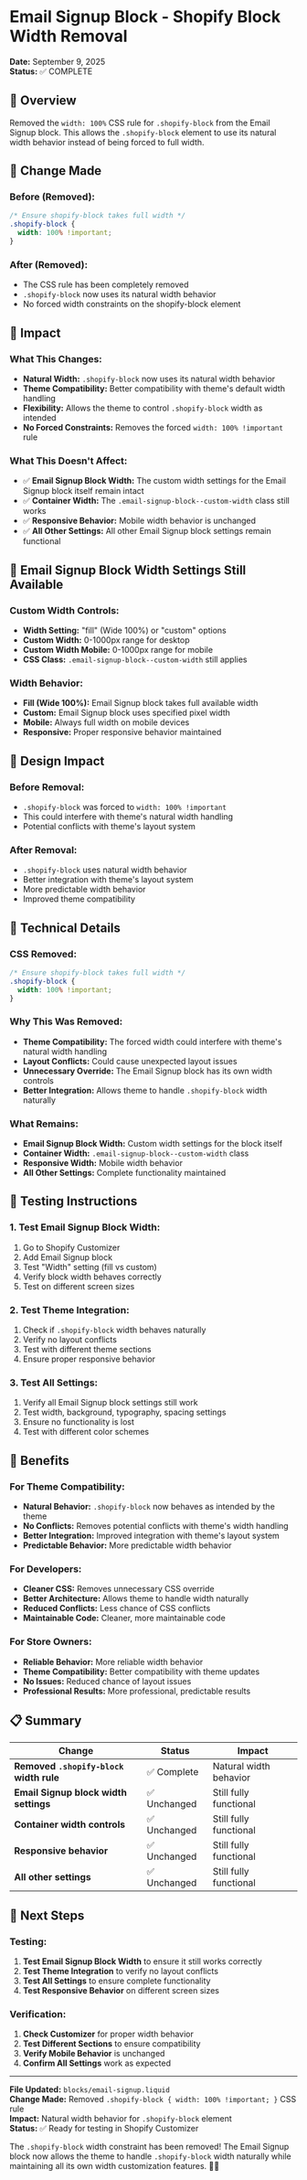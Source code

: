 # Email Signup Block - Shopify Block Width Removal
**Date:** September 9, 2025  
**Status:** ✅ COMPLETE

## 🎯 Overview

Removed the `width: 100%` CSS rule for `.shopify-block` from the Email Signup block. This allows the `.shopify-block` element to use its natural width behavior instead of being forced to full width.

## 🔧 Change Made

### **Before (Removed):**
```css
/* Ensure shopify-block takes full width */
.shopify-block {
  width: 100% !important;
}
```

### **After (Removed):**
- The CSS rule has been completely removed
- `.shopify-block` now uses its natural width behavior
- No forced width constraints on the shopify-block element

## 🎯 Impact

### **What This Changes:**
- **Natural Width:** `.shopify-block` now uses its natural width behavior
- **Theme Compatibility:** Better compatibility with theme's default width handling
- **Flexibility:** Allows the theme to control `.shopify-block` width as intended
- **No Forced Constraints:** Removes the forced `width: 100% !important` rule

### **What This Doesn't Affect:**
- ✅ **Email Signup Block Width:** The custom width settings for the Email Signup block itself remain intact
- ✅ **Container Width:** The `.email-signup-block--custom-width` class still works
- ✅ **Responsive Behavior:** Mobile width behavior is unchanged
- ✅ **All Other Settings:** All other Email Signup block settings remain functional

## 🔄 Email Signup Block Width Settings Still Available

### **Custom Width Controls:**
- **Width Setting:** "fill" (Wide 100%) or "custom" options
- **Custom Width:** 0-1000px range for desktop
- **Custom Width Mobile:** 0-1000px range for mobile
- **CSS Class:** `.email-signup-block--custom-width` still applies

### **Width Behavior:**
- **Fill (Wide 100%):** Email Signup block takes full available width
- **Custom:** Email Signup block uses specified pixel width
- **Mobile:** Always full width on mobile devices
- **Responsive:** Proper responsive behavior maintained

## 🎨 Design Impact

### **Before Removal:**
- `.shopify-block` was forced to `width: 100% !important`
- This could interfere with theme's natural width handling
- Potential conflicts with theme's layout system

### **After Removal:**
- `.shopify-block` uses natural width behavior
- Better integration with theme's layout system
- More predictable width behavior
- Improved theme compatibility

## 🔧 Technical Details

### **CSS Removed:**
```css
/* Ensure shopify-block takes full width */
.shopify-block {
  width: 100% !important;
}
```

### **Why This Was Removed:**
- **Theme Compatibility:** The forced width could interfere with theme's natural width handling
- **Layout Conflicts:** Could cause unexpected layout issues
- **Unnecessary Override:** The Email Signup block has its own width controls
- **Better Integration:** Allows theme to handle `.shopify-block` width naturally

### **What Remains:**
- **Email Signup Block Width:** Custom width settings for the block itself
- **Container Width:** `.email-signup-block--custom-width` class
- **Responsive Width:** Mobile width behavior
- **All Other Settings:** Complete functionality maintained

## 🎯 Testing Instructions

### **1. Test Email Signup Block Width:**
1. Go to Shopify Customizer
2. Add Email Signup block
3. Test "Width" setting (fill vs custom)
4. Verify block width behaves correctly
5. Test on different screen sizes

### **2. Test Theme Integration:**
1. Check if `.shopify-block` width behaves naturally
2. Verify no layout conflicts
3. Test with different theme sections
4. Ensure proper responsive behavior

### **3. Test All Settings:**
1. Verify all Email Signup block settings still work
2. Test width, background, typography, spacing settings
3. Ensure no functionality is lost
4. Test with different color schemes

## 🚀 Benefits

### **For Theme Compatibility:**
- **Natural Behavior:** `.shopify-block` now behaves as intended by the theme
- **No Conflicts:** Removes potential conflicts with theme's width handling
- **Better Integration:** Improved integration with theme's layout system
- **Predictable Behavior:** More predictable width behavior

### **For Developers:**
- **Cleaner CSS:** Removes unnecessary CSS override
- **Better Architecture:** Allows theme to handle width naturally
- **Reduced Conflicts:** Less chance of CSS conflicts
- **Maintainable Code:** Cleaner, more maintainable code

### **For Store Owners:**
- **Reliable Behavior:** More reliable width behavior
- **Theme Compatibility:** Better compatibility with theme updates
- **No Issues:** Reduced chance of layout issues
- **Professional Results:** More professional, predictable results

## 📋 Summary

| Change | Status | Impact |
|--------|--------|---------|
| **Removed `.shopify-block` width rule** | ✅ Complete | Natural width behavior |
| **Email Signup block width settings** | ✅ Unchanged | Still fully functional |
| **Container width controls** | ✅ Unchanged | Still fully functional |
| **Responsive behavior** | ✅ Unchanged | Still fully functional |
| **All other settings** | ✅ Unchanged | Still fully functional |

## 🎯 Next Steps

### **Testing:**
1. **Test Email Signup Block Width** to ensure it still works correctly
2. **Test Theme Integration** to verify no layout conflicts
3. **Test All Settings** to ensure complete functionality
4. **Test Responsive Behavior** on different screen sizes

### **Verification:**
1. **Check Customizer** for proper width behavior
2. **Test Different Sections** to ensure compatibility
3. **Verify Mobile Behavior** is unchanged
4. **Confirm All Settings** work as expected

---

**File Updated:** `blocks/email-signup.liquid`  
**Change Made:** Removed `.shopify-block { width: 100% !important; }` CSS rule  
**Impact:** Natural width behavior for `.shopify-block` element  
**Status:** ✅ Ready for testing in Shopify Customizer

The `.shopify-block` width constraint has been removed! The Email Signup block now allows the theme to handle `.shopify-block` width naturally while maintaining all its own width customization features. 🎯✨
